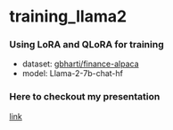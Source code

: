 # training_llama2

### Using LoRA and QLoRA for training
- dataset: [gbharti/finance-alpaca](https://huggingface.co/datasets/gbharti/finance-alpaca)
- model: Llama-2-7b-chat-hf

### Here to checkout my presentation
[link](https://docs.google.com/presentation/d/1u0Ec_L3QV16qSPJO0s8zAVbiKg4w0ijE6crreJw27hU/edit?usp=sharing)
